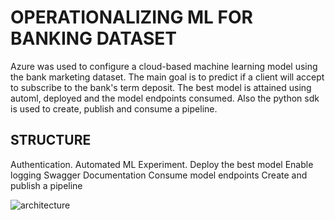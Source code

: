# OPERATIONALIZING ML FOR BANKING DATASET

Azure was used to configure a cloud-based machine learning model using the bank marketing dataset. The main goal is to predict if a client will accept to subscribe to the bank's term deposit. The best model is attained using automl, deployed and the model endpoints consumed. Also the python sdk is used to create, publish and consume a pipeline.

## STRUCTURE
Authentication.
Automated ML Experiment.
Deploy the best model
Enable logging
Swagger Documentation
Consume model endpoints
Create and publish a pipeline

![architecture](https://user-images.githubusercontent.com/48255327/159682724-65e31c7f-1e99-46e5-b8c1-875ab3e96d47.png)
